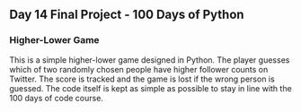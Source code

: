 ## Day 14 Final Project - 100 Days of Python 

### Higher-Lower Game

This is a simple higher-lower game designed in Python. The player guesses which of two randomly chosen people have higher follower counts on Twitter. The score is tracked and the game is lost if the wrong person is guessed. The code itself is kept as simple as possible to stay in line with the 100 days of code course.
